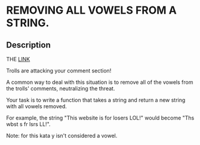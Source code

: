 # REMOVING ALL VOWELS FROM A STRING.
## Description
THE [LINK](https://www.codewars.com/kata/52fba66badcd10859f00097e/train/c)

Trolls are attacking your comment section!

A common way to deal with this situation is to remove all of the vowels from the trolls' comments, neutralizing the threat.

Your task is to write a function that takes a string and return a new string with all vowels removed.

For example, the string "This website is for losers LOL!" would become "Ths wbst s fr lsrs LL!".

Note: for this kata y isn't considered a vowel.